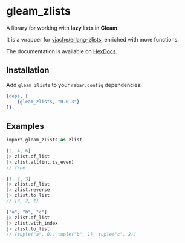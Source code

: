 # gleam_zlists

A library for working with **lazy lists** in **Gleam**.

It is a wrapper for [vjache/erlang-zlists](https://github.com/vjache/erlang-zlists), enriched with more functions.

The documentation is available on [HexDocs](https://hexdocs.pm/gleam_zlists/gleam_zlists/).

## Installation

Add `gleam_zlists` to your `rebar.config` dependencies:

```erlang
{deps, [
    {gleam_zlists, "0.0.3"}
]}.
```

## Examples

```rust
import gleam_zlists as zlist

[2, 4, 6]
|> zlist.of_list
|> zlist.all(int.is_even)
// True

[1, 2, 3]
|> zlist.of_list
|> zlist.reverse
|> zlist.to_list
// [3, 2, 1]

["a", "b", "c"]
|> zlist.of_list
|> zlist.with_index
|> zlist.to_list
// [tuple("a", 0), tuple("b", 1), tuple("c", 2)]
```
